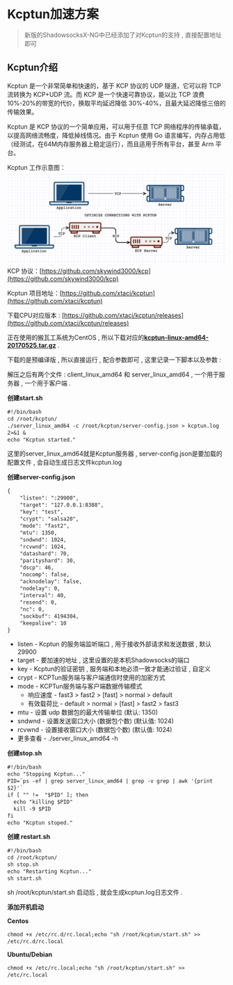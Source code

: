 # Kcptun加速方案

> 新版的ShadowsocksX-NG中已经添加了对Kcptun的支持 , 直接配置地址即可

## Kcptun介绍

Kcptun 是一个非常简单和快速的，基于 KCP 协议的 UDP 隧道，它可以将 TCP 流转换为 KCP+UDP 流。而 KCP 是一个快速可靠协议，能以比 TCP 浪费10%-20%的带宽的代价，换取平均延迟降低 30%-40%，且最大延迟降低三倍的传输效果。

Kcptun 是 KCP 协议的一个简单应用，可以用于任意 TCP 网络程序的传输承载，以提高网络流畅度，降低掉线情况。由于 Kcptun 使用 Go 语言编写，内存占用低（经测试，在64M内存服务器上稳定运行），而且适用于所有平台，甚至 Arm 平台。

Kcptun 工作示意图：![](/assets/kcptun.png)KCP 协议：[https://github.com/skywind3000/kcp](https://github.com/skywind3000/kcp)

Kcptun 项目地址：[https://github.com/xtaci/kcptun](https://github.com/xtaci/kcptun)

下载CPU对应版本 : [https://github.com/xtaci/kcptun/releases](https://github.com/xtaci/kcptun/releases)

正在使用的搬瓦工系统为CentOS , 所以下载对应的[**kcptun-linux-amd64-20170525.tar.gz**](https://github.com/xtaci/kcptun/releases/download/v20170525/kcptun-linux-amd64-20170525.tar.gz) .

下载的是预编译版 , 所以直接运行 , 配合参数即可 , 这里记录一下脚本以及参数 :

解压之后有两个文件 : client\_linux\_amd64 和 server\_linux\_amd64 , 一个用于服务器 , 一个用于客户端 .

**创建start.sh**

```
#!/bin/bash
cd /root/kcptun/
./server_linux_amd64 -c /root/kcptun/server-config.json > kcptun.log 2>&1 &
echo "Kcptun started."
```

这里的server\_linux\_amd64就是Kcptun服务器 , server-config.json是要加载的配置文件 , 会自动生成日志文件kcptun.log

**创建server-config.json**

```
{
    "listen": ":29900",
    "target": "127.0.0.1:8388",
    "key": "test",
    "crypt": "salsa20",
    "mode": "fast2",
    "mtu": 1350,
    "sndwnd": 1024,
    "rcvwnd": 1024,
    "datashard": 70,
    "parityshard": 30,
    "dscp": 46,
    "nocomp": false,
    "acknodelay": false,
    "nodelay": 0,
    "interval": 40,
    "resend": 0,
    "nc": 0,
    "sockbuf": 4194304,
    "keepalive": 10
}
```

* listen - Kcptun 的服务端监听端口 , 用于接收外部请求和发送数据 , 默认 29900
* target - 要加速的地址 , 这里设置的是本机Shadowsocks的端口
* key - Kcptun的验证密钥 , 服务端和本地必须一致才能通过验证 , 自定义
* crypt - KCPTun服务端与客户端通信时使用的加密方式
* mode - KCPTun服务端与客户端数据传输模式
  * 响应速度 - fast3 &gt; fast2 &gt; \[fast\] &gt; normal &gt; default
  * 有效载荷比 - default &gt; normal &gt; \[fast\] &gt; fast2 &gt; fast3
* mtu - 设置 udp 数据包的最大传输单位 \(默认: 1350\)
* sndwnd - 设置发送窗口大小 \(数据包个数\) \(默认值: 1024\)
* rcvwnd - 设置接收窗口大小 \(数据包个数\) \(默认值: 1024\)
* 更多查看 - ./server\_linux\_amd64 -h

**创建stop.sh**

    #!/bin/bash
    echo "Stopping Kcptun..."
    PID=`ps -ef | grep server_linux_amd64 | grep -v grep | awk '{print $2}'`
    if [ "" !=  "$PID" ]; then
      echo "killing $PID"
      kill -9 $PID
    fi
    echo "Kcptun stoped."

**创建 restart.sh**

```
#!/bin/bash
cd /root/kcptun/
sh stop.sh
echo "Restarting Kcptun..."
sh start.sh
```

sh /root/kcptun/start.sh 启动后 , 就会生成kcptun.log日志文件 .

**添加开机启动**

**Centos**

```
chmod +x /etc/rc.d/rc.local;echo "sh /root/kcptun/start.sh" >> /etc/rc.d/rc.local
```

**Ubuntu/Debian**

```
chmod +x /etc/rc.local;echo "sh /root/kcptun/start.sh" >> /etc/rc.local
```



